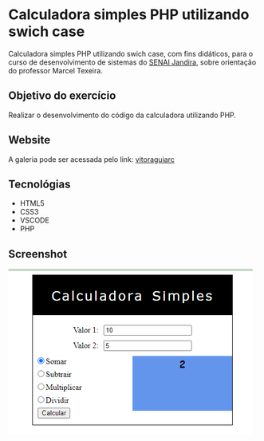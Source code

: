 # Calculadora simples PHP utilizando swich case
Calculadora simples PHP utilizando swich case, com fins didáticos, para o curso de desenvolvimento de sistemas do [SENAI Jandira](https://jandira.sp.senai.br/), sobre orientação do professor Marcel Texeira.

## Objetivo do exercício

Realizar o desenvolvimento do código da calculadora utilizando PHP.

## Website

A galeria pode ser acessada pelo link: [vitoraguiarc](https://github.com/vitoraguiarc/aula-03)

## Tecnológias

- HTML5
- CSS3
- VSCODE
- PHP

## Screenshot

![](img/calculadora.png)
